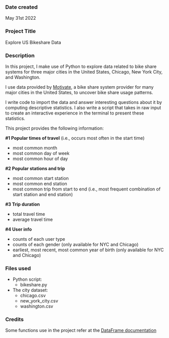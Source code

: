### Date created
May 31st 2022

### Project Title
Explore US Bikeshare Data

### Description
In this project, I make use of Python to explore data related to bike share systems for three major cities in the United States, Chicago, New York City, and Washington.

I use data provided by [Motivate](https://www.motivateco.com/), a bike share system provider for many major cities in the United States, to uncover bike share usage patterns.

I write code to import the data and answer interesting questions about it by computing descriptive statistics. I also write a script that takes in raw input to create an interactive experience in the terminal to present these statistics.

This project provides the following information:

**#1 Popular times of travel** (i.e., occurs most often in the start time)
- most common month
- most common day of week
- most common hour of day

**#2 Popular stations and trip**
- most common start station
- most common end station
- most common trip from start to end (i.e., most frequent combination of start station and end station)

**#3 Trip duration**
- total travel time
- average travel time

**#4 User info**
- counts of each user type
- counts of each gender (only available for NYC and Chicago)
- earliest, most recent, most common year of birth (only available for NYC and Chicago)

### Files used
- Python script:
  - bikeshare.py
- The city dataset:
  - chicago.csv
  - new_york_city.csv
  - washington.csv

### Credits
Some functions use in the project refer at the [DataFrame documentation](https://pandas.pydata.org/pandas-docs/stable/reference/frame.html#dataframe)
